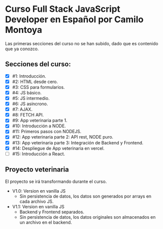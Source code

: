# Curso Full Stack JavaScript Developer en Español por Camilo Montoya

Las primeras secciones del curso no se han subido, dado que es contenido que ya conozco.

## Secciones del curso:

- [x] #1: Introducción.
- [x] #2: HTML desde cero.
- [x] #3: CSS para formularios.
- [x] #4: JS básico.
- [x] #5: JS intermedio.
- [x] #6: JS asíncrono.
- [x] #7: AJAX.
- [x] #8: FETCH API.
- [x] #9: App veterinaria parte 1.
- [x] #10: Introducción a NODE.
- [x] #11: Primeros pasos con NODEJS.
- [x] #12: App veterinaria parte 2: API rest, NODE puro.
- [x] #13: App veterinaria parte 3: Integración de Backend y Frontend.
- [x] #14: Despliegue de App veterinaria en vercel.
- [ ] #15: Introducción a React.

## Proyecto veterinaria

El proyecto se irá transformando durante el curso.

- V1.0: Version en vanilla JS
  - Sin persistencia de datos, los datos son generados por arrays en cada archivo JS.
- V1.1: Version en vanilla JS
  - Backend y Frontend separados.
  - Sin persistencia de datos, los datos originales son almacenados en un archivo en el backend.

